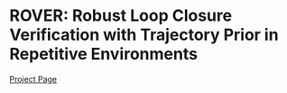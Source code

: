 # ROVER: Robust Loop Closure Verification with Trajectory Prior in Repetitive Environments
[Project Page]()
